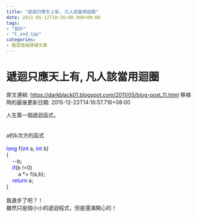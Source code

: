 ```yaml
---
title: "遞迴只應天上有, 凡人該當用迴圈"
date: 2011-05-12T10:56:00.000+08:00
tags: 
- "設計"
- "C_and_Cpp"
categories:
- 舊部落格移植文章
---
```


# 遞迴只應天上有, 凡人該當用迴圈

原文連結: https://darkblack01.blogspot.com/2011/05/blog-post_11.html
移植時的最後更新日期: 2015-12-23T14:16:57.716+08:00

人生第一個遞迴函式。<br /><br /><a name='more'></a><br />a的b次方的函式<br /><br /><span style="color: blue;">long </span>f(<span style="color: blue;">int </span>a, <span style="color: blue;">int </span>b)<br />{<br />&nbsp;&nbsp;&nbsp;&nbsp;--b;<br />&nbsp;&nbsp;&nbsp;&nbsp;<span style="color: blue;">if</span>(b !=0)<br />&nbsp; &nbsp; &nbsp; &nbsp; a *= f(a,b);<br />&nbsp;&nbsp;&nbsp;&nbsp;<span style="color: blue;">return </span>a;<br />}<br /><br />我進步了吧？！<br />雖然只是個小小的遞迴程式，但是還滿開心的！
